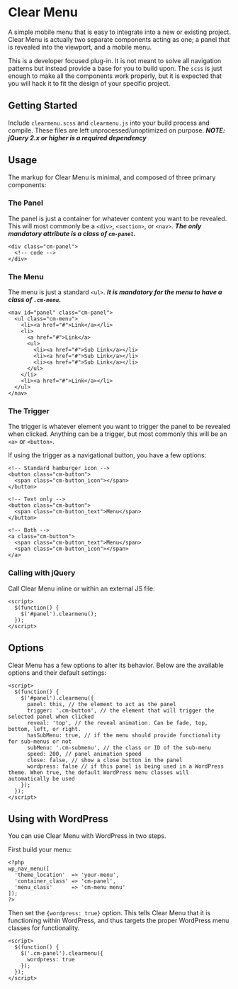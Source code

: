 # Clear Menu
A simple mobile menu that is easy to integrate into a new or existing project. Clear Menu is actually two separate components acting as one; a panel that is revealed into the viewport, and a mobile menu.

This is a developer focused plug-in. It is not meant to solve all navigation patterns but instead provide a base for you to build upon. The `scss` is just enough to make all the components work properly, but it is expected that you will hack it to fit the design of your specific project.

## Getting Started
Include `clearmenu.scss` and `clearmenu.js` into your build process and compile. These files are left unprocessed/unoptimized on purpose. ***NOTE: jQuery 2.x or higher is a required dependency***

## Usage
The markup for Clear Menu is minimal, and composed of three primary components:

### The Panel
The panel is just a container for whatever content you want to be revealed. This will most commonly be a `<div>`, `<section>`, or `<nav>`. ***The only mandatory attribute is a class of `cm-panel`.***
```
<div class="cm-panel">
  <!-- code -->
</div>
```

### The Menu
The menu is just a standard `<ul>`. ***It is mandatory for the menu to have a class of `.cm-menu`.***
```
<nav id="panel" class="cm-panel">
  <ul class="cm-menu">
    <li><a href="#">Link</a></li>
    <li>
      <a href="#">Link</a>
      <ul>
        <li><a href="#">Sub Link</a></li>
        <li><a href="#">Sub Link</a></li>
        <li><a href="#">Sub Link</a></li>
      </ul>
    </li>
    <li><a href="#">Link</a></li>
  </ul>
</nav>
```

### The Trigger
The trigger is whatever element you want to trigger the panel to be revealed when clicked. Anything can be a trigger, but most commonly this will be an `<a>` or `<button>`.

If using the trigger as a navigational button, you have a few options:
```
<!-- Standard hamburger icon -->
<button class="cm-button">
  <span class="cm-button_icon"></span>
</button>

<!-- Text only -->
<button class="cm-button">
  <span class="cm-button_text">Menu</span>
</button>

<!-- Both -->
<a class="cm-button">
  <span class="cm-button_text">Menu</span>
  <span class="cm-button_icon"></span>
</a>
```

### Calling with jQuery
Call Clear Menu inline or within an external JS file:
```
<script>
  $(function() {
    $('#panel').clearmenu();
  });
</script>
```

## Options
Clear Menu has a few options to alter its behavior. Below are the available options and their default settings:
```
<script>
  $(function() {
    $('#panel').clearmenu({
      panel: this, // the element to act as the panel
      trigger: '.cm-button', // the element that will trigger the selected panel when clicked
      reveal: 'top', // the reveal animation. Can be fade, top, bottom, left, or right.
      hasSubMenu: true, // if the menu should provide functionality for sub-menus or not
      subMenu: '.cm-submenu', // the class or ID of the sub-menu
      speed: 200, // panel animation speed
      close: false, // show a close button in the panel
      wordpress: false // if this panel is being used in a WordPress theme. When true, the default WordPress menu classes will automatically be used
    });
  });
</script>
```

## Using with WordPress
You can use Clear Menu with WordPress in two steps.

First build your menu:
```
<?php
wp_nav_menu([
  'theme_location'  => 'your-menu',
  'container_class' => 'cm-panel',
  'menu_class'      => 'cm-menu menu'
]);
?>
```
Then set the `{wordpress: true}` option. This tells Clear Menu that it is functioning within WordPress, and thus targets the proper WordPress menu classes for functionality.
```
<script>
  $(function() {
    $('.cm-panel').clearmenu({
      wordpress: true
    });
  });
</script>
```
